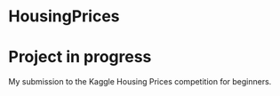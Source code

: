 # HousingPrices
# Project in progress

My submission to the Kaggle Housing Prices competition for beginners.

